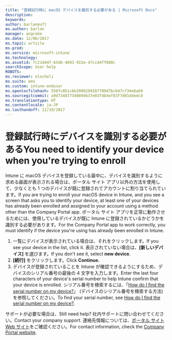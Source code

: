 ```yaml
---
title: "登録試行時に macOS デバイスを識別する必要がある | Microsoft Docs"
description: 
keywords: 
author: barlanmsft
ms.author: barlan
manager: angrobe
ms.date: 12/06/2017
ms.topic: article
ms.prod: 
ms.service: microsoft-intune
ms.technology: 
ms.assetid: fc21444f-65d6-4693-915e-47cc44ff880c
searchScope: User help
ROBOTS: 
ms.reviewer: elocholi
ms.suite: ems
ms.custom: intune-enduser
ms.openlocfilehash: 550fc8b1cbb3996299187709d7bcb47cf34e6ab9
ms.sourcegitcommit: a9d734877340894637e03f4b4ef83f7d01ddedc8
ms.translationtype: HT
ms.contentlocale: ja-JP
ms.lasthandoff: 12/19/2017
---
```

# <a name="you-need-to-identify-your-device-when-youre-trying-to-enroll"></a><span data-ttu-id="96a16-102">登録試行時にデバイスを識別する必要がある</span><span class="sxs-lookup"><span data-stu-id="96a16-102">You need to identify your device when you're trying to enroll</span></span>

<span data-ttu-id="96a16-103">Intune に macOS デバイスを登録している最中に、デバイスを識別するように求める画面が表示される場合は、ポータル サイト アプリ以外の方法を使用して、少なくとも 1 つのデバイスが既に登録されてアカウントに割り当てられています。</span><span class="sxs-lookup"><span data-stu-id="96a16-103">If you are trying to enroll your macOS device in Intune, and you see a screen that asks you to identify your device, at least one of your devices has already been enrolled and assigned to your account using a method other than the Company Portal app.</span></span> <span data-ttu-id="96a16-104">ポータル サイト アプリを正常に動作させるためには、使用しているデバイスが既に Intune に登録されているかどうかを識別する必要があります。</span><span class="sxs-lookup"><span data-stu-id="96a16-104">For the Company Portal app to work correctly, you must identify if the device you're using has already been enrolled in Intune.</span></span>

1. <span data-ttu-id="96a16-105">一覧にデバイスが表示されている場合は、それをクリックします。</span><span class="sxs-lookup"><span data-stu-id="96a16-105">If you see your device in the list, click it.</span></span> <span data-ttu-id="96a16-106">表示されていない場合は、**[新しいデバイス]** を選びます。</span><span class="sxs-lookup"><span data-stu-id="96a16-106">If you don't see it, select **new device**.</span></span>
2. <span data-ttu-id="96a16-107">**[続行]** をクリックします。</span><span class="sxs-lookup"><span data-stu-id="96a16-107">Click **Continue.**</span></span>
3. <span data-ttu-id="96a16-108">デバイスが登録されていることを Intune が確認できるようにするため、デバイスのシリアル番号の最後の 4 文字を入力します。</span><span class="sxs-lookup"><span data-stu-id="96a16-108">Enter the last four characters of your device's serial number to help Intune confirm that your device is enrolled.</span></span> <span data-ttu-id="96a16-109">シリアル番号を検索するには、「[How do I find the serial number on my device?](how-do-i-find-the-serial-number-on-my-device-macos.md)」 (デバイスのシリアル番号を検索する方法) を参照してください。</span><span class="sxs-lookup"><span data-stu-id="96a16-109">To find your serial number, see [How do I find the serial number on my device?](how-do-i-find-the-serial-number-on-my-device-macos.md).</span></span>

<span data-ttu-id="96a16-110">サポートが必要な場合は、</span><span class="sxs-lookup"><span data-stu-id="96a16-110">Still need help?</span></span> <span data-ttu-id="96a16-111">社内サポートに問い合わせてください。</span><span class="sxs-lookup"><span data-stu-id="96a16-111">Contact your company support.</span></span> <span data-ttu-id="96a16-112">連絡先情報については、[ポータル サイト Web サイト](https://portal.manage.microsoft.com#HelpDeskDialog)をご確認ください。</span><span class="sxs-lookup"><span data-stu-id="96a16-112">For contact information, check the [Company Portal website](https://portal.manage.microsoft.com#HelpDeskDialog).</span></span>
